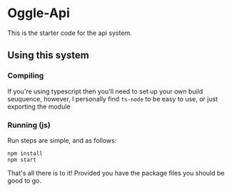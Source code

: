 # Oggle-Api
This is the starter code for the api system.

## Using this system
### Compiling
If you're using typescript then you'll need to set up your own build seuquence, however, I personally find `ts-node` to be easy to use, or just exporting the module

### Running (js)
Run steps are simple, and as follows:
```
npm install
npm start
```
That's all there is to it! Provided you have the package files you should be good to go.
